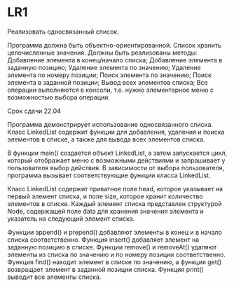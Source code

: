 # LR1

Реализовать односвязанный список.

Программа должна быть объектно-ориентированной.
Список хранить целочисленные значения.
Должны быть реализованы методы:
Добавление элемента в конец/начало списка;
Добавление элемента в заданную позицию;
Удаление элемента по значению;
Удаление элемента по номеру позиции;
Поиск элемента по значению;
Поиск элемента в заданной позиции;
Вывод всех элементов списка;
Все операции выполняются в консоли, т.е. нужно элементарное меню с возможностью выбора операции.
 

Срок сдачи 22.04


Программа демонстрирует использование односвязанного списка. Класс LinkedList содержит функции для добавления, удаления и поиска элементов в списке, а также для вывода всех элементов списка.

В функции main() создается объект LinkedList, а затем запускается цикл, который отображает меню с возможными действиями и запрашивает у пользователя выбор действия. В зависимости от выбора пользователя, программа вызывает соответствующие функции класса LinkedList.

Класс LinkedList содержит приватное поле head, которое указывает на первый элемент списка, и поле size, которое хранит количество элементов в списке. Каждый элемент списка представлен структурой Node, содержащей поле data для хранения значения элемента и указатель на следующий элемент списка.

Функции append() и prepend() добавляют элементы в конец и в начало списка соответственно. Функция insert() добавляет элемент на заданную позицию в списке. Функции remove() и removeAt() удаляют элементы из списка по значению и по номеру позиции соответственно. Функция find() находит элемент в списке по значению, а функция get() возвращает элемент в заданной позиции списка. Функция print() выводит все элементы списка.
